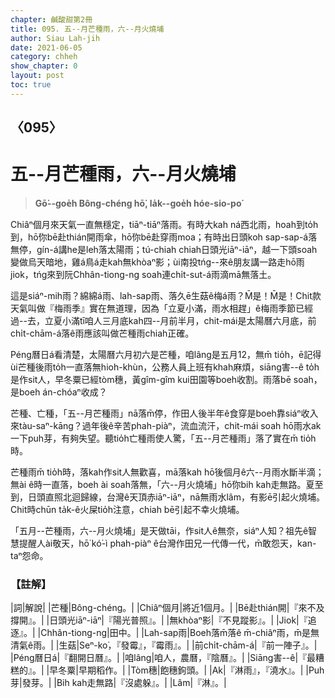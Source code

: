 ```yaml
---
chapter: 鹹酸甜第2冊
title: 095. 五--月芒種雨，六--月火燒埔
author: Siau Lah-jih
date: 2021-06-05
category: chheh
show_chapter: 0
layout: post
toc: true
---
```


## 〈095〉
# 五--月芒種雨，六--月火燒埔
> **Gō͘--goe̍h Bông-chéng hō͘, la̍k--goe̍h hóe-sio-po͘**

Chiâⁿ個月來天氣一直無穩定，tiāⁿ-tiāⁿ落雨。有時大kah ná西北雨，hoah到to̍h到，hō͘你bē赴thián開雨傘，hō͘你bē赴穿雨moa；有時出日頭koh sap-sap-á落無停，gín-á講he是leh落太陽雨；tú-chiah chiah日頭光iāⁿ-iāⁿ，越一下頭soah變做烏天暗地，雞á鳥á走kah無khòaⁿ影；ùi南投tńg--來ê朋友講一路走hō͘雨jiok，tńg來到阮Chhân-tiong-ng soah連chi̍t-sut-á雨滴mā無落土。

這是siáⁿ-mih雨？綿綿á雨、lah-sap雨、落久ē生菇ê梅á雨？M̄是！M̄是！Chit款天氣叫做『梅雨季』實在無道理，因為「立夏小滿，雨水相趕」ê梅雨季節已經過--去，立夏小滿tī咱人三月底kah四--月前半月，chit-mái是太陽曆六月底，前chi̍t-chām-á落ê雨應該叫做芒種雨chiah正確。

Péng曆日á看清楚，太陽曆六月初六是芒種，咱lâng是五月12，無m̄ tio̍h，ē記得ùi芒種後雨to̍h一直落無hioh-khùn，公務人員上班有khah麻煩，siāng害--ê to̍h是作sit人，早冬粟已經tòm穗，黃gîm-gîm kui田園等boeh收割。雨落bē soah，是boeh án-chóaⁿ收成？

芒種、亡種，「五--月芒種雨」nā落m̄停，作田人後半年ê食穿是boeh靠siáⁿ收入來tàu-saⁿ-kāng？過年後ê辛苦phah-piàⁿ，流血流汗，chit-mái soah hō͘雨水ak一下puh芽，有夠失望。聽tio̍h亡種雨使人驚，「五--月芒種雨」落了實在m̄ tio̍h時。

芒種雨m̄ tio̍h時，落kah作sit人無歡喜，mā落kah hō͘後個月ê六--月雨水斷半滴；無ài ê時一直落，boeh ài soah落無，「六--月火燒埔」hō͘你bih kah走無路。夏至到，日頭直照北迴歸線，台灣ê天頂赤iāⁿ-iāⁿ，nā無雨水lâm，有影ē引起火燒埔。Chit時chūn ta̍k-ê火屎tio̍h注意，chiah bē引起不幸火燒埔。

「五月--芒種雨，六--月火燒埔」是天做tāi，作sit人ê無奈，siáⁿ人知？祖先ê智慧提醒人ài敬天，hō͘ kó͘-ì phah-piàⁿ ê台灣作田兄一代傳一代，m̄敢怨天，kan-taⁿ怨命。


### 【註解】

|詞|解說|
|芒種|Bông-chéng。|
|Chiâⁿ個月|將近1個月。|
|Bē赴thián開|『來不及撐開』。|
|日頭光iāⁿ-iāⁿ|『陽光普照』。|
|無khòaⁿ影|『不見蹤影』。|
|Jiok|『追逐』。|
|Chhân-tiong-ng|田中。|
|Lah-sap雨|Boeh落m̄落ê m̄-chiâⁿ雨，m̄是無清氣ê雨。|
|生菇|Seⁿ-ko͘，『發霉』，『霉雨』。|
|前chi̍t-chām-á|『前一陣子』。|
|Péng曆日á|『翻開日曆』。|
|咱lâng|咱人，農曆，『陰曆』。|
|Siāng害--ê|『最糟糕的』。|
|早冬粟|早期稻作。|
|Tòm穗|飽穗鉤頭。|
|Ak|『淋雨』，『澆水』。|
|Puh芽|發芽。|
|Bih kah走無路|『沒處躲』。|
|Lâm|『淋』。|
